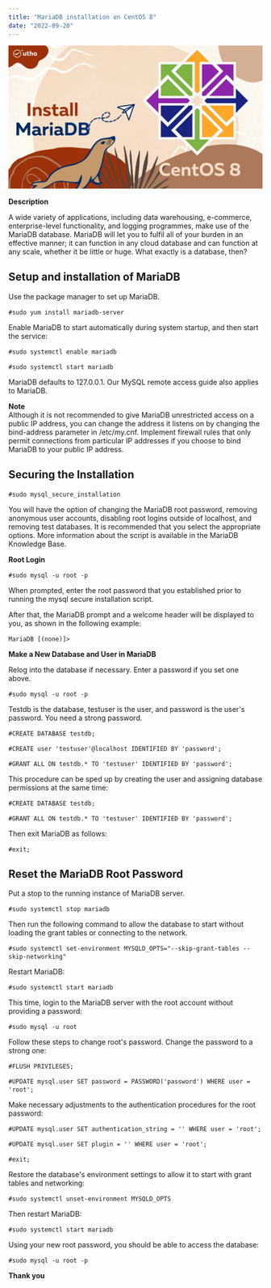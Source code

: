 ```yaml
---
title: "MariaDB installation on CentOS 8"
date: "2022-09-20"
---
```


![](images/how-to-install-mariadb-on-centos-8_utho.jpg)

**Description**

A wide variety of applications, including data warehousing, e-commerce, enterprise-level functionality, and logging programmes, make use of the MariaDB database. MariaDB will let you to fulfil all of your burden in an effective manner; it can function in any cloud database and can function at any scale, whether it be little or huge. What exactly is a database, then?

## Setup and installation of MariaDB

Use the package manager to set up MariaDB.

```
#sudo yum install mariadb-server
```

Enable MariaDB to start automatically during system startup, and then start the service:

```
#sudo systemctl enable mariadb
```

```
#sudo systemctl start mariadb 
```

MariaDB defaults to 127.0.0.1. Our MySQL remote access guide also applies to MariaDB.

**Note**  
Although it is not recommended to give MariaDB unrestricted access on a public IP address, you can change the address it listens on by changing the bind-address parameter in /etc/my.cnf. Implement firewall rules that only permit connections from particular IP addresses if you choose to bind MariaDB to your public IP address.

## Securing the Installation

```
#sudo mysql_secure_installation
```

You will have the option of changing the MariaDB root password, removing anonymous user accounts, disabling root logins outside of localhost, and removing test databases. It is recommended that you select the appropriate options. More information about the script is available in the MariaDB Knowledge Base.

**Root Login**

```
#sudo mysql -u root -p
```

When prompted, enter the root password that you established prior to running the mysql secure installation script.

After that, the MariaDB prompt and a welcome header will be displayed to you, as shown in the following example:

```
MariaDB [(none)]>
```

**Make a New Database and User in MariaDB**

Relog into the database if necessary. Enter a password if you set one above.

```
#sudo mysql -u root -p
```

Testdb is the database, testuser is the user, and password is the user's password. You need a strong password.

```
#CREATE DATABASE testdb;
```

```
#CREATE user 'testuser'@localhost IDENTIFIED BY 'password';
```

```
#GRANT ALL ON testdb.* TO 'testuser' IDENTIFIED BY 'password';
```

This procedure can be sped up by creating the user and assigning database permissions at the same time:

```
#CREATE DATABASE testdb;
```

```
#GRANT ALL ON testdb.* TO 'testuser' IDENTIFIED BY 'password';
```

Then exit MariaDB as follows:

```
#exit;
```

## Reset the MariaDB Root Password

Put a stop to the running instance of MariaDB server.

```
#sudo systemctl stop mariadb
```

Then run the following command to allow the database to start without loading the grant tables or connecting to the network.

```
#sudo systemctl set-environment MYSQLD_OPTS="--skip-grant-tables --skip-networking"
```

Restart MariaDB:

```
#sudo systemctl start mariadb
```

This time, login to the MariaDB server with the root account without providing a password:

```
#sudo mysql -u root
```

Follow these steps to change root's password. Change the password to a strong one:

```
#FLUSH PRIVILEGES;
```

```
#UPDATE mysql.user SET password = PASSWORD('password') WHERE user = 'root';
```

Make necessary adjustments to the authentication procedures for the root password:

```
#UPDATE mysql.user SET authentication_string = '' WHERE user = 'root';
```

```
#UPDATE mysql.user SET plugin = '' WHERE user = 'root';
```

```
#exit;
```

Restore the database's environment settings to allow it to start with grant tables and networking:

```
#sudo systemctl unset-environment MYSQLD_OPTS
```

Then restart MariaDB:

```
#sudo systemctl start mariadb
```

Using your new root password, you should be able to access the database:

```
#sudo mysql -u root -p
```

**Thank you**
